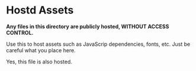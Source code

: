 # Hostd Assets

**Any files in this directory are publicly hosted, WITHOUT ACCESS CONTROL.**

Use this to host assets such as JavaScrip dependencies, fonts, etc. Just be
careful what you place here.

Yes, this file is also hosted.
